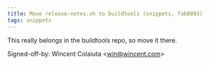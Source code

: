 ```yaml
---
title: Move release-notes.sh to buildtools (snippets, fab8093)
tags: snippets
---
```


This really belongs in the buildtools repo, so move it there.

Signed-off-by: Wincent Colaiuta &lt;win@wincent.com&gt;
